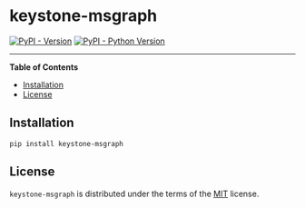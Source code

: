 # keystone-msgraph

[![PyPI - Version](https://img.shields.io/pypi/v/keystone-msgraph.svg)](https://pypi.org/project/keystone-msgraph)
[![PyPI - Python Version](https://img.shields.io/pypi/pyversions/keystone-msgraph.svg)](https://pypi.org/project/keystone-msgraph)

-----

**Table of Contents**

- [Installation](#installation)
- [License](#license)

## Installation

```console
pip install keystone-msgraph
```

## License

`keystone-msgraph` is distributed under the terms of the [MIT](https://spdx.org/licenses/MIT.html) license.

